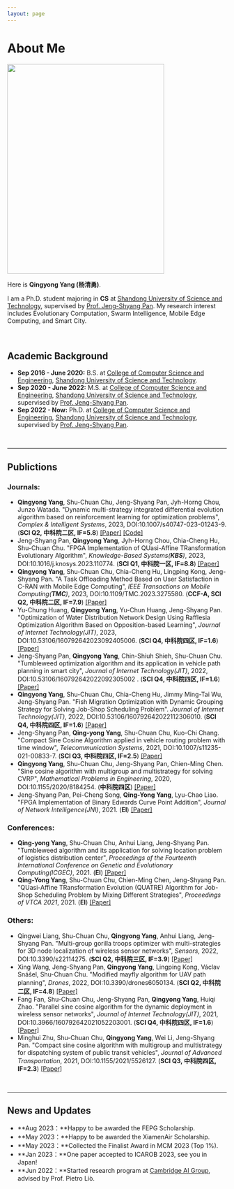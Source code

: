 ```yaml
---
layout: page
---
```


# About Me

<img src="https://yqqqy.github.io/yqy.jpg" class="floatpic" width="360" height="480">

Here is **Qingyong Yang (杨清勇)**.

I am a Ph.D. student majoring in **CS** at [Shandong University of Science and Technology](https://www.sdust.edu.cn/), supervised by [Prof. Jeng-Shyang Pan](https://scholar.google.com/citations?user=ctW_qxQAAAAJ&hl=zh-CN). My research interest includes Evolutionary Computation, Swarm Intelligence, Mobile Edge Computing, and Smart City. 

<br>

## Academic Background

- **Sep 2016 - June 2020:** B.S. at [College of Computer Science and Engineering](https://cise.sdust.edu.cn/), [Shandong University of Science and Technology](https://www.sdust.edu.cn/).
- **Sep 2020 - June 2022:** M.S. at [College of Computer Science and Engineering](https://cise.sdust.edu.cn/), [Shandong University of Science and Technology](https://www.sdust.edu.cn/), supervised by [Prof. Jeng-Shyang Pan](https://scholar.google.com/citations?user=ctW_qxQAAAAJ&hl=zh-CN).
- **Sep 2022 - Now:** Ph.D. at [College of Computer Science and Engineering](https://cise.sdust.edu.cn/), [Shandong University of Science and Technology](https://www.sdust.edu.cn/), supervised by [Prof. Jeng-Shyang Pan](https://scholar.google.com/citations?user=ctW_qxQAAAAJ&hl=zh-CN).
<br>

---

## Publictions
### Journals:
- **Qingyong Yang**, Shu-Chuan Chu, Jeng-Shyang Pan, Jyh-Horng Chou, Junzo Watada. "Dynamic multi-strategy integrated differential evolution algorithm based on reinforcement learning for optimization problems", _Complex & Intelligent Systems_, 2023, DOI:10.1007/s40747-023-01243-9. (**SCI Q2, 中科院二区, IF=5.8**) [[Paper]](https://link.springer.com/article/10.1007/s40747-023-01243-9) [[Code]](https://github.com/yqqqy/RLDMDE)
- Jeng-Shyang Pan, **Qingyong Yang**, Jyh-Horng Chou, Chia-Cheng Hu, Shu-Chuan Chu. "FPGA Implementation of QUasi-Affine TRansformation Evolutionary Algorithm", _Knowledge-Based Systems(**KBS**)_, 2023, DOI:10.1016/j.knosys.2023.110774. (**SCI Q1, 中科院一区, IF=8.8**) [[Paper]](https://www.sciencedirect.com/science/article/abs/pii/S0950705123005245)
- **Qingyong Yang**, Shu-Chuan Chu, Chia-Cheng Hu, Lingping Kong, Jeng-Shyang Pan. "A Task Offloading Method Based on User Satisfaction in C-RAN with Mobile Edge Computing", _IEEE Transactions on Mobile Computing(**TMC**)_, 2023, DOI:10.1109/TMC.2023.3275580. (**CCF-A, SCI Q2, 中科院二区, IF=7.9**) [[Paper]](https://ieeexplore.ieee.org/abstract/document/10124037)
- Yu-Chung Huang, **Qingyong Yang**, Yu-Chun Huang, Jeng-Shyang Pan. "Optimization of Water Distribution Network Design Using Rafflesia Optimization Algorithm Based on Opposition-based Learning", _Journal of Internet Technology(JIT)_, 2023, DOI:10.53106/160792642023092405006. (**SCI Q4, 中科院四区, IF=1.6**) [[Paper]](https://jit.ndhu.edu.tw/article/view/2957)
- Jeng-Shyang Pan, **Qingyong Yang**, Chin-Shiuh Shieh, Shu-Chuan Chu. "Tumbleweed optimization algorithm and its application in vehicle path planning in smart city", _Journal of Internet Technology(JIT)_, 2022, DOI:10.53106/160792642022092305002
. (**SCI Q4, 中科院四区, IF=1.6**) [[Paper]](https://jit.ndhu.edu.tw/article/view/2754)
- **Qingyong Yang**, Shu-Chuan Chu, Chia-Cheng Hu, Jimmy Ming-Tai Wu, Jeng-Shyang Pan. "Fish Migration Optimization with Dynamic Grouping Strategy for Solving Job-Shop Scheduling Problem". _Journal of Internet Technology(JIT)_, 2022, DOI:10.53106/160792642022112306010. (**SCI Q4, 中科院四区, IF=1.6**) [[Paper]](https://jit.ndhu.edu.tw/article/view/2787)
- Jeng-Shyang Pan, **Qing-yong Yang**, Shu-Chuan Chu, Kuo-Chi Chang. "Compact Sine Cosine Algorithm applied in vehicle routing problem with time window", _Telecommunication Systems_, 2021, DOI:10.1007/s11235-021-00833-7. (**SCI Q3, 中科院四区, IF=2.5**) [[Paper]](https://link.springer.com/article/10.1007/s11235-021-00833-7)
- **Qingyong Yang**, Shu-Chuan Chu, Jeng-Shyang Pan, Chien-Ming Chen. "Sine cosine algorithm with multigroup and multistrategy for solving CVRP", _Mathematical Problems in Engineering_, 2020, DOI:10.1155/2020/8184254. (**中科院四区**) [[Paper]](https://www.hindawi.com/journals/mpe/2020/8184254/)
- Jeng-Shyang Pan, Pei-Cheng Song, **Qing-Yong Yang**, Lyu-Chao Liao. "FPGA Implementation of Binary Edwards Curve Point Addition", _Journal of Network Intelligence(JNI)_, 2021. (**EI**) [[Paper]](https://bit.nkust.edu.tw/~jni/2021/vol6/s1/10-v6n1.pdf)
### Conferences:
- **Qing-yong Yang**, Shu-Chuan Chu, Anhui Liang, Jeng-Shyang Pan. "Tumbleweed algorithm and its application for solving location problem of logistics distribution center", _Proceedings of the Fourteenth International Conference on Genetic and Evolutionary Computing(ICGEC)_, 2021. (**EI**) [[Paper]](https://link.springer.com/chapter/10.1007/978-981-16-8430-2_58)
- **Qing-Yong Yang**, Shu-Chuan Chu, Chien-Ming Chen, Jeng-Shyang Pan. "QUasi-Affine TRansformation Evolution (QUATRE) Algorithm for Job-Shop Scheduling Problem by Mixing Different Strategies", _Proceedings of VTCA 2021_, 2021. (**EI**) [[Paper]](https://link.springer.com/chapter/10.1007/978-981-16-4039-1_16)
### Others:
- Qingwei Liang, Shu-Chuan Chu, **Qingyong Yang**, Anhui Liang, Jeng-Shyang Pan. "Multi-group gorilla troops optimizer with multi-strategies for 3D node localization of wireless sensor networks", _Sensors_, 2022, DOI:10.3390/s22114275. (**SCI Q2, 中科院三区, IF=3.9**) [[Paper]](https://www.mdpi.com/1424-8220/22/11/4275)
- Xing Wang, Jeng-Shyang Pan, **Qingyong Yang**, Lingping Kong, Václav Snášel, Shu-Chuan Chu. "Modified mayfly algorithm for UAV path planning", _Drones_, 2022, DOI:10.3390/drones6050134. (**SCI Q2, 中科院二区, IF=4.8**) [[Paper]](https://www.mdpi.com/2504-446X/6/5/134)
- Fang Fan, Shu-Chuan Chu, Jeng-Shyang Pan, **Qingyong Yang**, Huiqi Zhao. "Parallel sine cosine algorithm for the dynamic deployment in wireless sensor networks", _Journal of Internet Technology(JIT)_, 2021, DOI:10.3966/160792642021052203001. (**SCI Q4, 中科院四区, IF=1.6**) [[Paper]](https://jit.ndhu.edu.tw/article/view/2508)
- Minghui Zhu, Shu-Chuan Chu, **Qingyong Yang**, Wei Li, Jeng-Shyang Pan. "Compact sine cosine algorithm with multigroup and multistrategy for dispatching system of public transit vehicles", _Journal of Advanced Transportation_, 2021, DOI:10.1155/2021/5526127. (**SCI Q3, 中科院四区, IF=2.3**) [[Paper]](https://www.hindawi.com/journals/jat/2021/5526127/)
<br>

---

## News and Updates

- **Aug 2023：**Happy to be awarded the FEPG Scholarship.
- **May 2023：**Happy to be awarded the XiamenAir Scholarship.
- **May 2023：**Collected the Finalist Award in MCM 2023 (Top 1%).
- **Jan 2023：**One paper accepted to ICAROB 2023, see you in Japan!
- **Jun 2022：**Started research program at [Cambridge AI Group](https://www.cl.cam.ac.uk/research/ai/), advised by Prof. Pietro Liò.

<br>

